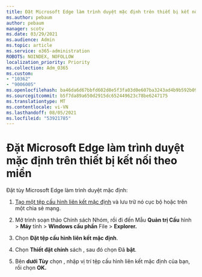 ```yaml
---
title: Đặt Microsoft Edge làm trình duyệt mặc định trên thiết bị kết nối theo miền
ms.author: pebaum
author: pebaum
manager: scotv
ms.date: 03/29/2021
ms.audience: Admin
ms.topic: article
ms.service: o365-administration
ROBOTS: NOINDEX, NOFOLLOW
localization_priority: Priority
ms.collection: Adm_O365
ms.custom:
- "10362"
- "9006005"
ms.openlocfilehash: ba46da6d67bbfd602d8e5f3fa03d0e607ba3243ad4b9b592b09b606c73fa8f44
ms.sourcegitcommit: b5f7da89a650d2915dc652449623c78be6247175
ms.translationtype: MT
ms.contentlocale: vi-VN
ms.lasthandoff: 08/05/2021
ms.locfileid: "53921785"
---
```

# <a name="set-microsoft-edge-as-the-default-browser-on-a-domain-joined-device"></a>Đặt Microsoft Edge làm trình duyệt mặc định trên thiết bị kết nối theo miền

Đặt tùy Microsoft Edge làm trình duyệt mặc định: 

1. [Tạo một tệp cấu hình liên kết mặc định](https://go.microsoft.com/fwlink/?linkid=2132437) và lưu trữ nó cục bộ hoặc trên một chia sẻ mạng.

1. Mở trình soạn thảo Chính sách Nhóm, rồi đi đến Mẫu **Quản trị Cấu** hình  >  **Máy** tính  >  **Windows cấu phần** File  >  **Explorer.**

1. Chọn **Đặt tệp cấu hình liên kết mặc định**.

1. Chọn **Thiết đặt chính** sách , sau đó chọn Đã **bật**.

1. Bên **dưới Tùy** chọn , nhập vị trí tệp cấu hình liên kết mặc định của bạn, rồi chọn **OK.**
